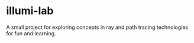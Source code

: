 # illumi-lab
A small project for exploring concepts in ray and path tracing technologies for fun and learning.
